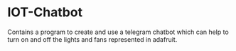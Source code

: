 # IOT-Chatbot
Contains a program to create and use a telegram chatbot which can help to turn on and off the lights and fans represented in adafruit.
